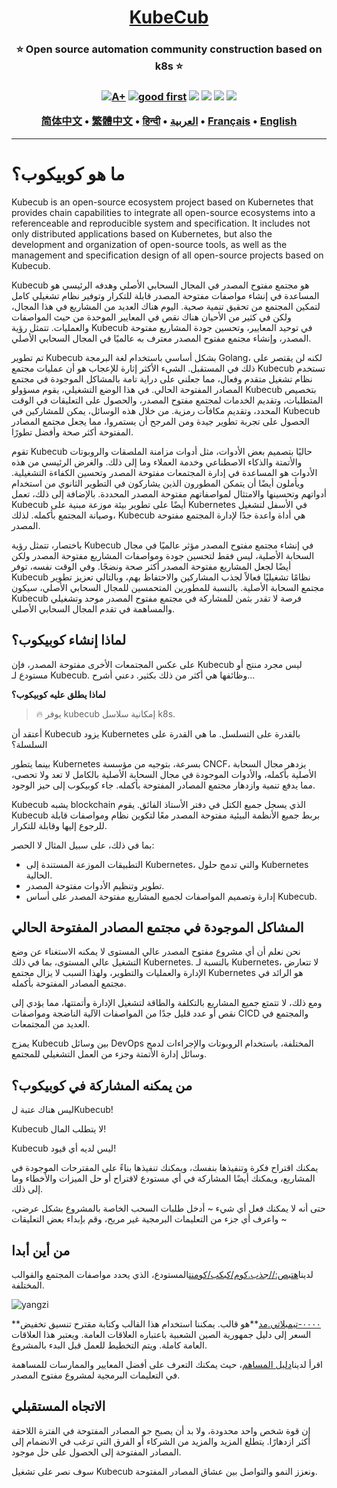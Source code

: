 <h1 align="center" style="border-bottom: none">
    <b>
        <a href="https://docker.nsddd.top">KubeCub</a><br>
    </b>
</h1>
<h3 align="center" style="border-bottom: none">
      ⭐️  Open source automation community construction based on k8s  ⭐️ <br>
<h3>

<p align=center>
<a href="https://goreportcard.com/report/github.com/kubecub/go-project-layout"><img src="https://goreportcard.com/badge/github.com/kubecub/go-project-layout" alt="A+"></a>
<a href="https://github.com/issues?q=org%kubecub+is%3Aissue+label%3A%22good+first+issue%22+no%3Aassignee"><img src="https://img.shields.io/github/issues/kubecub/go-project-layout/good%20first%20issue?logo=%22github%22" alt="good first"></a>
<a href="https://github.com/kubecub/go-project-layout"><img src="https://img.shields.io/github/stars/kubecub/go-project-layout.svg?style=flat&logo=github&colorB=deeppink&label=stars"></a>
<a href="https://join.slack.com/t/kubecub/shared_invite/zt-1se0k2bae-lkYzz0_T~BYh3rjkvlcUqQ"><img src="https://img.shields.io/badge/Slack-100%2B-blueviolet?logo=slack&amp;logoColor=white"></a>
<a href="https://github.com/kubecub/go-project-layout/blob/main/LICENSE"><img src="https://img.shields.io/badge/license-Apache--2.0-green"></a>
<a href="https://golang.org/"><img src="https://img.shields.io/badge/Language-Go-blue.svg"></a>
</p>

</p>

<p align="center">
    <a href="./README-zh-CN.md"><b>简体中文</b></a> •
    <a href="./README-zh-TW.md"><b>繁體中文</b></a> •
    <a href="./README-hi.md"><b>हिन्दी</b></a> •
    <a href="./README-ar.md"><b>العربية</b></a> •
    <a href="./README-fr.md"><b>Français</b></a> •
    <a href="./README.md"><b>English</b></a>
</p>

</p>

* * *

# ما هو كوبيكوب؟

Kubecub is an open-source ecosystem project based on Kubernetes that provides chain capabilities to integrate all open-source ecosystems into a referenceable and reproducible system and specification. It includes not only distributed applications based on Kubernetes, but also the development and organization of open-source tools, as well as the management and specification design of all open-source projects based on Kubecub.

Kubecub هو مجتمع مفتوح المصدر في المجال السحابي الأصلي وهدفه الرئيسي هو المساعدة في إنشاء مواصفات مفتوحة المصدر قابلة للتكرار وتوفير نظام تشغيلي كامل لتمكين المجتمع من تحقيق تنمية صحية. اليوم هناك العديد من المشاريع في هذا المجال، ولكن في كثير من الأحيان هناك نقص في المعايير الموحدة من حيث المواصفات والعمليات. تتمثل رؤية Kubecub في توحيد المعايير، وتحسين جودة المشاريع مفتوحة المصدر، وإنشاء مجتمع مفتوح المصدر معترف به عالميًا في المجال السحابي الأصلي.

تم تطوير Kubecub بشكل أساسي باستخدام لغة البرمجة Golang، لكنه لن يقتصر على ذلك في المستقبل. الشيء الأكثر إثارة للإعجاب هو أن عمليات مجتمع Kubecub تستخدم نظام تشغيل متقدم وفعال، مما جعلني على دراية تامة بالمشاكل الموجودة في مجتمع المصادر المفتوحة الحالي. في هذا الوضع التشغيلي، يقوم مسؤولو Kubecub بتخصيص المتطلبات، وتقديم الخدمات لمجتمع مفتوح المصدر، والحصول على التعليقات في الوقت المحدد، وتقديم مكافآت رمزية. من خلال هذه الوسائل، يمكن للمشاركين في Kubecub الحصول على تجربة تطوير جيدة ومن المرجح أن يستمروا، مما يجعل مجتمع المصادر المفتوحة أكثر صحة وأفضل تطورًا.

تقوم Kubecub حاليًا بتصميم بعض الأدوات، مثل أدوات مزامنة الملصقات والروبوتات والأتمتة والذكاء الاصطناعي وخدمة العملاء وما إلى ذلك. والغرض الرئيسي من هذه الأدوات هو المساعدة في إدارة المجتمعات مفتوحة المصدر وتحسين الكفاءة التشغيلية. ويأملون أيضًا أن يتمكن المطورون الذين يشاركون في التطوير الثانوي من استخدام أدواتهم وتحسينها والامتثال لمواصفاتهم مفتوحة المصدر المحددة. بالإضافة إلى ذلك، تعمل Kubecub أيضًا على تطوير بيئة موزعة مبنية على Kubernetes في الأسفل لتشغيل وصيانة المجتمع بأكمله. لذلك، Kubecub هي أداة واعدة جدًا لإدارة المجتمع مفتوحة المصدر.

باختصار، تتمثل رؤية Kubecub في إنشاء مجتمع مفتوح المصدر مؤثر عالميًا في مجال السحابة الأصلية، ليس فقط لتحسين جودة ومواصفات المشاريع مفتوحة المصدر ولكن أيضًا لجعل المشاريع مفتوحة المصدر أكثر صحة ونضجًا. وفي الوقت نفسه، توفر Kubecub نظامًا تشغيليًا فعالاً لجذب المشاركين والاحتفاظ بهم، وبالتالي تعزيز تطوير مجتمع السحابة الأصلية. بالنسبة للمطورين المتحمسين للمجال السحابي الأصلي، سيكون Kubecub فرصة لا تقدر بثمن للمشاركة في مجتمع مفتوح المصدر موحد وتشغيلي والمساهمة في تقدم المجال السحابي الأصلي.

## لماذا إنشاء كوبيكوب؟

على عكس المجتمعات الأخرى مفتوحة المصدر، فإن Kubecub ليس مجرد منتج أو مستودع لـ Kubecub. وظائفها هي أكثر من ذلك بكثير. دعني أشرح...

**لماذا يطلق عليه كوبيكوب؟**

> 🔥 يوفر kubecub إمكانية سلاسل k8s.

أعتقد أن Kubecub يزود Kubernetes بالقدرة على التسلسل. ما هي القدرة على السلسلة؟

بينما يتطور Kubernetes بسرعة، بتوجيه من مؤسسة CNCF، يزدهر مجال السحابة الأصلية بأكمله، والأدوات الموجودة في مجال السحابة الأصلية بالكامل لا تعد ولا تحصى، مما يدفع تنمية وازدهار مجتمع المصادر المفتوحة بأكمله. جاء كوبيكوب إلى حيز الوجود.

Kubecub يشبه blockchain الذي يسجل جميع الكتل في دفتر الأستاذ الفائق. يقوم Kubecub بربط جميع الأنظمة البيئية مفتوحة المصدر معًا لتكوين نظام ومواصفات قابلة للرجوع إليها وقابلة للتكرار.

بما في ذلك، على سبيل المثال لا الحصر:

-   التطبيقات الموزعة المستندة إلى Kubernetes، والتي تدمج حلول Kubernetes الحالية.
-   تطوير وتنظيم الأدوات مفتوحة المصدر.
-   إدارة وتصميم المواصفات لجميع المشاريع مفتوحة المصدر على أساس Kubecub.

## المشاكل الموجودة في مجتمع المصادر المفتوحة الحالي

نحن نعلم أن أي مشروع مفتوح المصدر عالي المستوى لا يمكنه الاستغناء عن وضع التشغيل عالي المستوى، بما في ذلك Kubernetes. بالنسبة لـ Kubernetes، لا تتعارض الإدارة والعمليات والتطوير، ولهذا السبب لا يزال مجتمع Kubernetes هو الرائد في مجتمع المصادر المفتوحة بأكمله.

ومع ذلك، لا تتمتع جميع المشاريع بالتكلفة والطاقة لتشغيل الإدارة وأتمتتها، مما يؤدي إلى نقص أو عدد قليل جدًا من المواصفات الآلية الناضجة ومواصفات CICD والمجتمع في العديد من المجتمعات.

يمزج Kubecub بين وسائل DevOps المختلفة، باستخدام الروبوتات والإجراءات لدمج وسائل إدارة الأتمتة وجزء من العمل التشغيلي للمجتمع.

## من يمكنه المشاركة في كوبيكوب؟

ليس هناك عتبة لKubecub!

Kubecub لا يتطلب المال!

Kubecub ليس لديه أي قيود!

يمكنك اقتراح فكرة وتنفيذها بنفسك، ويمكنك تنفيذها بناءً على المقترحات الموجودة في المشاريع، ويمكنك أيضًا المشاركة في أي مستودع لاقتراح أو حل الميزات والأخطاء وما إلى ذلك.

حتى أنه لا يمكنك فعل أي شيء ~ أدخل طلبات السحب الخاصة بالمشروع بشكل عرضي، واعرف أي جزء من التعليمات البرمجية غير مريح، وقم بإبداء بعض التعليقات ~

## من أين أبدا

لدينا[هتبص://جذب.كوم/كبكب/كومنت](https://github.com/kubecub/community)المستودع، الذي يحدد مواصفات المجتمع والقوالب المختلفة.

![yangzi](http://sm.nsddd.top/sm202306012140301.png)

**[٠٠٠٠-تيمبلاتي.مد](http://0000-template.md/)**هو قالب. يمكننا استخدام هذا القالب وكتابة مقترح تنسيق تخفيض السعر إلى دليل جمهورية الصين الشعبية باعتباره العلاقات العامة. ويعتبر هذا العلاقات العامة كاملة. ويتم التخطيط للعمل قبل البدء بالمشروع.

اقرأ لدينا[دليل المساهم](https://github.com/kubecub/community/blob/main/CONTRIBUTING.md)، حيث يمكنك التعرف على أفضل المعايير والممارسات للمساهمة في التعليمات البرمجية لمشروع مفتوح المصدر.

## الاتجاه المستقبلي

إن قوة شخص واحد محدودة، ولا بد أن يصبح جو المصادر المفتوحة في الفترة اللاحقة أكثر ازدهارًا. يتطلع المزيد والمزيد من الشركاء أو الفرق التي ترغب في الانضمام إلى المصادر المفتوحة إلى الحصول على حل موجود.

سوف نصر على تشغيل Kubecub ونعزز النمو والتواصل بين عشاق المصادر المفتوحة.
